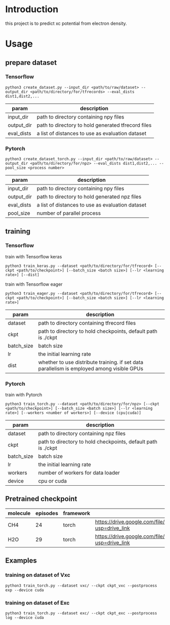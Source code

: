 # Introduction

this project is to predict xc potential from electron density.

# Usage

## prepare dataset

### Tensorflow

```shell
python3 create_dataset.py --input_dir <path/to/raw/dataset> --output_dir <path/to/directory/for/tfrecords> --eval_dists dist1,dist2,...
```

|param | description |
|------|---------|
|input_dir| path to directory containing npy files |
|output_dir| path to directory to hold generated tfrecord files |
|eval_dists| a list of distances to use as evaluation dataset | 

### Pytorch

```shell
python3 create_dataset_torch.py --input_dir <path/to/raw/dataset> --output_dir <path/to/directory/for/npz> --eval_dists dist1,dist2,... --pool_size <process number>
```

|param | description |
|------|-------------|
| input_dir | path to directory containing npy files|
|output_dir | path to directory to hold generated npz files|
|eval_dists| a list of distances to use as evaluation dataset |
| pool_size| number of parallel process |

## training

### Tensorflow

train with Tensorflow keras

```shell
python3 train_keras.py --dataset <path/to/directory/for/tfrecord> [--ckpt <path/to/checkpoint>] [--batch_size <batch size>] [--lr <learning rate>] [--dist]
```

train with Tensorflow eager

```shell
python3 train_eager.py --dataset <path/to/directory/for/tfrecord> [--ckpt <path/to/checkpoint>] [--batch_size <batch size>] [--lr <learning rate>]
```

|param | description |
|------|-------------|
|dataset| path to directory containing tfrecord files|
|ckpt| path to directory to hold checkpoints, default path is ./ckpt |
|batch_size| batch size|
|lr | the initial learning rate|
|dist| whether to use distribute training. if set data parallelism is employed among visible GPUs |

### Pytorch

train with Pytorch

```shell
python3 train_torch.py --dataset <path/to/directory/for/npz> [--ckpt <path/to/checkpoint>] [--batch_size <batch size>] [--lr <learning rate>] [--workers <number of workers>] [--device (cpu|cuda)]
```

|param | description |
|------|-------------|
|dataset| path to directory containing npz files|
|ckpt| path to directory to hold checkpoints, default path is ./ckpt |
|batch_size| batch size|
|lr | the initial learning rate|
|workers| number of workers for data loader |
|device | cpu or cuda|

## Pretrained checkpoint

| molecule | episodes |framework| url |
|----------|----------|---------|-----|
| CH4      | 24       | torch   |https://drive.google.com/file/d/1tHYugnt320G4lQGLBL9_UdkyMpolUeER/view?usp=drive_link|
| H2O      | 29       | torch   |https://drive.google.com/file/d/1nvJRDBvzFFXyqP4-tItDWJ-XPt5rjiVD/view?usp=drive_link|

## Examples

### training on dataset of Vxc

```shell
python3 train_torch.py --dataset vxc/ --ckpt ckpt_vxc --postprocess exp --device cuda
```

### training on dataset of Exc

```shell
python3 train_torch.py --dataset exc/ --ckpt ckpt_exc --postprocess log --device cuda
```
